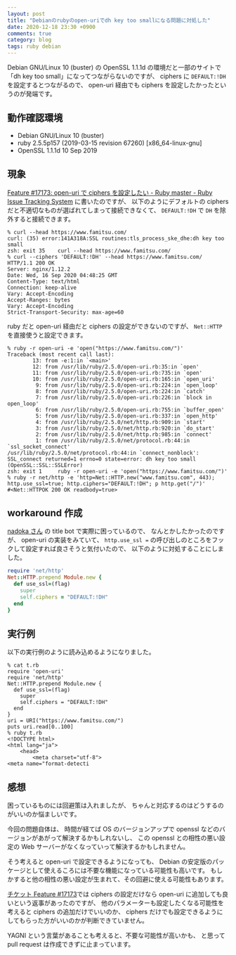 ```yaml
---
layout: post
title: "Debianのrubyのopen-uriでdh key too smallになる問題に対処した"
date: 2020-12-18 23:30 +0900
comments: true
category: blog
tags: ruby debian
---
```

Debian GNU/Linux 10 (buster) の OpenSSL 1.1.1d の環境だと一部のサイトで「dh key too small」になってつながらないのですが、 ciphers に `DEFAULT:!DH` を設定するとつながるので、 open-uri 経由でも ciphers を設定したかったというのが発端です。

<!--more-->

## 動作確認環境

- Debian GNU/Linux 10 (buster)
- ruby 2.5.5p157 (2019-03-15 revision 67260) [x86_64-linux-gnu]
- OpenSSL 1.1.1d  10 Sep 2019

## 現象

[Feature #17173: open-uri で ciphers を設定したい - Ruby master - Ruby Issue Tracking System](https://bugs.ruby-lang.org/issues/17173) に書いたのですが、
以下のようにデフォルトの ciphers だと不適切なものが選ばれてしまって接続できなくて、 `DEFAULT:!DH` で `DH` を除外すると接続できます。

```console
% curl --head https://www.famitsu.com/
curl: (35) error:141A318A:SSL routines:tls_process_ske_dhe:dh key too small
zsh: exit 35    curl --head https://www.famitsu.com/
% curl --ciphers 'DEFAULT:!DH' --head https://www.famitsu.com/
HTTP/1.1 200 OK
Server: nginx/1.12.2
Date: Wed, 16 Sep 2020 04:48:25 GMT
Content-Type: text/html
Connection: keep-alive
Vary: Accept-Encoding
Accept-Ranges: bytes
Vary: Accept-Encoding
Strict-Transport-Security: max-age=60
```

ruby だと open-uri 経由だと ciphers の設定ができないのですが、
`Net::HTTP` を直接使うと設定できます。

```console
% ruby -r open-uri -e 'open("https://www.famitsu.com/")'
Traceback (most recent call last):
        13: from -e:1:in `<main>'
        12: from /usr/lib/ruby/2.5.0/open-uri.rb:35:in `open'
        11: from /usr/lib/ruby/2.5.0/open-uri.rb:735:in `open'
        10: from /usr/lib/ruby/2.5.0/open-uri.rb:165:in `open_uri'
         9: from /usr/lib/ruby/2.5.0/open-uri.rb:224:in `open_loop'
         8: from /usr/lib/ruby/2.5.0/open-uri.rb:224:in `catch'
         7: from /usr/lib/ruby/2.5.0/open-uri.rb:226:in `block in open_loop'
         6: from /usr/lib/ruby/2.5.0/open-uri.rb:755:in `buffer_open'
         5: from /usr/lib/ruby/2.5.0/open-uri.rb:337:in `open_http'
         4: from /usr/lib/ruby/2.5.0/net/http.rb:909:in `start'
         3: from /usr/lib/ruby/2.5.0/net/http.rb:920:in `do_start'
         2: from /usr/lib/ruby/2.5.0/net/http.rb:985:in `connect'
         1: from /usr/lib/ruby/2.5.0/net/protocol.rb:44:in `ssl_socket_connect'
/usr/lib/ruby/2.5.0/net/protocol.rb:44:in `connect_nonblock': SSL_connect returned=1 errno=0 state=error: dh key too small (OpenSSL::SSL::SSLError)
zsh: exit 1     ruby -r open-uri -e 'open("https://www.famitsu.com/")'
% ruby -r net/http -e 'http=Net::HTTP.new("www.famitsu.com", 443); http.use_ssl=true; http.ciphers="DEFAULT:!DH"; p http.get("/")'
#<Net::HTTPOK 200 OK readbody=true>
```

## workaround 作成

[nadoka さん](https://github.com/nadoka/nadoka) の title bot で実際に困っているので、
なんとかしたかったのですが、 open-uri の実装をみていて、
`http.use_ssl =` の呼び出しのところをフックして設定すれば良さそうと気付いたので、
以下のように対処することにしました。

```ruby
require 'net/http'
Net::HTTP.prepend Module.new {
  def use_ssl=(flag)
    super
    self.ciphers = "DEFAULT:!DH"
  end
}
```

## 実行例

以下の実行例のように読み込めるようになりました。

```console
% cat t.rb
require 'open-uri'
require 'net/http'
Net::HTTP.prepend Module.new {
  def use_ssl=(flag)
    super
    self.ciphers = "DEFAULT:!DH"
  end
}
uri = URI("https://www.famitsu.com/")
puts uri.read[0..100]
% ruby t.rb
<!DOCTYPE html>
<html lang="ja">
    <head>
        <meta charset="utf-8">
<meta name="format-detecti
```

## 感想

困っているものには回避策は入れましたが、
ちゃんと対応するのはどうするのがいいのか悩ましいです。

今回の問題自体は、
時間が経てば OS のバージョンアップで openssl などのバージョンがあがって解決するかもしれないし、
この openssl との相性の悪い設定の Web サーバーがなくなっていって解決するかもしれません。

そう考えると open-uri で設定できるようになっても、
Debian の安定版のパッケージとして使えるころには不要な機能になっている可能性も高いです。
もしかすると他の相性の悪い設定が生まれて、その回避に使える可能性もあります。

[チケット Feature #17173](https://bugs.ruby-lang.org/issues/17173)では ciphers の設定だけなら open-uri に追加しても良いという返事があったのですが、
他のパラメーターも設定したくなる可能性を考えると ciphers の追加だけでいいのか、
ciphers だけでも設定できるようにしてもらった方がいいのかが判断できていません。

YAGNI  という言葉があることも考えると、不要な可能性が高いかも、
と思って pull request は作成できずに止まっています。
